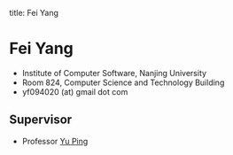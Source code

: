 title: Fei Yang

# Fei Yang

* Institute of Computer Software, Nanjing University
* Room 824, Computer Science and Technology Building
* yf094020 (at) gmail dot com

## Supervisor

* Professor [Yu Ping](http://cs.nju.edu.cn/yuping/ "Yu Ping")

